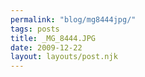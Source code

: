 ```yaml
---
permalink: "blog/mg8444jpg/"
tags: posts
title: _MG_8444.JPG
date: 2009-12-22
layout: layouts/post.njk
---
```



